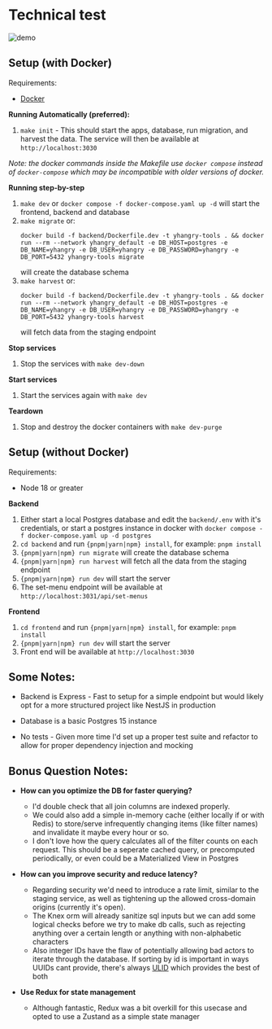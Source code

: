 # Technical test

![demo](./demo.gif)

## Setup (with Docker)

Requirements:

- [Docker](https://www.docker.com/)

**Running Automatically (preferred):**

1. `make init` - This should start the apps, database, run migration, and harvest the data. The service will then be available at `http://localhost:3030`

_Note: the docker commands inside the Makefile use `docker compose` instead of `docker-compose` which may be incompatible with older versions of docker._

**Running step-by-step**

1. `make dev` or `docker compose -f docker-compose.yaml up -d` will start the frontend, backend and database
2. `make migrate` or:
   ```
   docker build -f backend/Dockerfile.dev -t yhangry-tools . && docker run --rm --network yhangry_default -e DB_HOST=postgres -e DB_NAME=yhangry -e DB_USER=yhangry -e DB_PASSWORD=yhangry -e DB_PORT=5432 yhangry-tools migrate
   ```
   will create the database schema
3. `make harvest` or:
   ```
   docker build -f backend/Dockerfile.dev -t yhangry-tools . && docker run --rm --network yhangry_default -e DB_HOST=postgres -e DB_NAME=yhangry -e DB_USER=yhangry -e DB_PASSWORD=yhangry -e DB_PORT=5432 yhangry-tools harvest
   ```
   will fetch data from the staging endpoint

**Stop services**

1. Stop the services with `make dev-down`

**Start services**

1. Start the services again with `make dev`

**Teardown**

1. Stop and destroy the docker containers with `make dev-purge`

## Setup (without Docker)

Requirements:

- Node 18 or greater

**Backend**

1. Either start a local Postgres database and edit the `backend/.env` with it's credentials, or start a postgres instance in docker with `docker compose -f docker-compose.yaml up -d postgres`
2. `cd backend` and run `{pnpm|yarn|npm} install`, for example: `pnpm install`
3. `{pnpm|yarn|npm} run migrate` will create the database schema
4. `{pnpm|yarn|npm} run harvest` will fetch all the data from the staging endpoint
5. `{pnpm|yarn|npm} run dev` will start the server
6. The set-menu endpoint will be available at `http://localhost:3031/api/set-menus`

**Frontend**

1. `cd frontend` and run `{pnpm|yarn|npm} install`, for example: `pnpm install`
2. `{pnpm|yarn|npm} run dev` will start the server
3. Front end will be available at `http://localhost:3030`

## Some Notes:

- Backend is Express - Fast to setup for a simple endpoint but would likely opt for a more structured project like NestJS in production

- Database is a basic Postgres 15 instance

- No tests - Given more time I'd set up a proper test suite and refactor to allow for proper dependency injection and mocking

## Bonus Question Notes:

- **How can you optimize the DB for faster querying?**

  - I'd double check that all join columns are indexed properly.
  - We could also add a simple in-memory cache (either locally if or with Redis) to store/serve infrequently changing items (like filter names) and invalidate it maybe every hour or so.
  - I don't love how the query calculates all of the filter counts on each request. This should be a seperate cached query, or precomputed periodically, or even could be a Materialized View in Postgres

- **How can you improve security and reduce latency?**

  - Regarding security we'd need to introduce a rate limit, similar to the staging service, as well as tightening up the allowed cross-domain origins (currently it's open).
  - The Knex orm will already sanitize sql inputs but we can add some logical checks before we try to make db calls, such as rejecting anything over a certain length or anything with non-alphabetic characters
  - Also integer IDs have the flaw of potentially allowing bad actors to iterate through the database. If sorting by id is important in ways UUIDs cant provide, there's always [ULID](https://medium.com/@juniooor/ulid-universally-unique-lexicographically-sortable-identifier-5544e3391660) which provides the best of both

- **Use Redux for state management**
  - Although fantastic, Redux was a bit overkill for this usecase and opted to use a Zustand as a simple state manager
